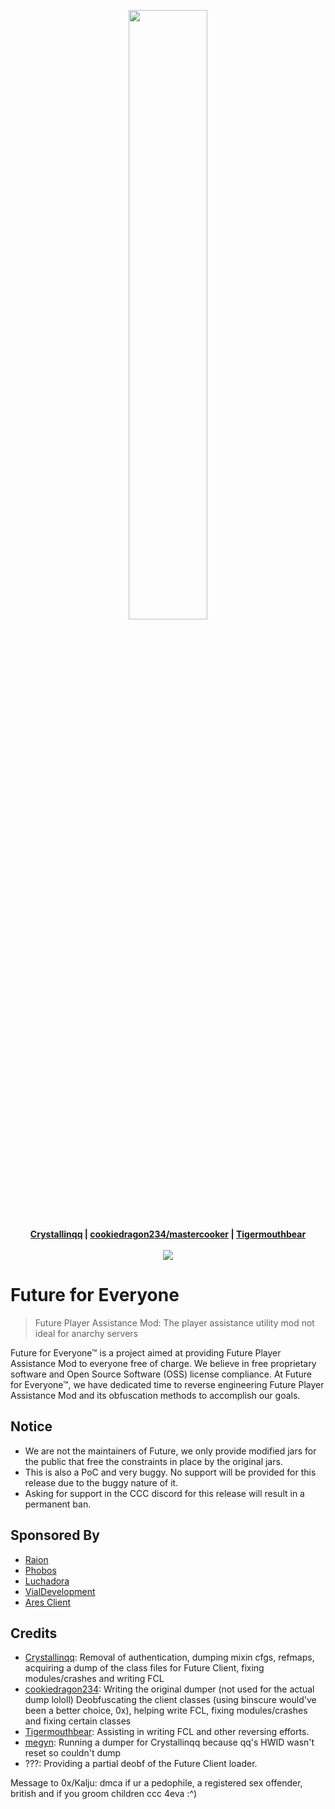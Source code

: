 <p align="center">
 <img src ="https://avatars3.githubusercontent.com/u/64219326" width="50%" height="50%"/>
 <br>
 <b>
  <a href="https://github.com/Crystallinqq">Crystallinqq</a> |
  <a href="https://github.com/cookiedragon234">cookiedragon234/mastercooker</a> |
  <a href="https://github.com/Tigermouthbear">Tigermouthbear</a>
 </b>
 <br><br>
 <a href="https://discord.gg/suCY7Dg"><img src="https://discordapp.com/api/guilds/699035590179553341/widget.png?style=banner3"/></a>
</p>

# Future for Everyone

> Future Player Assistance Mod: The player assistance utility mod not ideal for anarchy servers

Future for Everyone™ is a project aimed at providing Future Player Assistance Mod to everyone free of charge. We believe in free proprietary
software and Open Source Software (OSS) license compliance. At Future for Everyone™, we have dedicated time to reverse engineering Future
Player Assistance Mod and its obfuscation methods to accomplish our goals.

## Notice

- We are not the maintainers of Future, we only provide modified jars for the public that free the constraints in place by the original jars.
- This is also a PoC and very buggy. No support will be provided for this release due to the buggy nature of it.
- Asking for support in the CCC discord for this release will result in a permanent ban.

## Sponsored By

 - [Raion](https://raionclient.com/)
 - [Phobos](https://discord.gg/A5hS9DQ)
 - [Luchadora](https://github.com/cookiedragon234/Luchadora)
 - [VialDevelopment](https://github.com/vialdevelopment)
 - [Ares Client](https://aresclient.org/)

 ## Credits
 
 - [Crystallinqq](https://github.com/Crystallinqq): Removal of authentication, dumping mixin cfgs, refmaps, acquiring a dump of the class files for Future Client, fixing modules/crashes and writing FCL
 - [cookiedragon234](https://github.com/cookiedragon234): Writing the original dumper (not used for the actual dump lololl) Deobfuscating the client classes (using binscure would've been a better choice, 0x), helping write FCL, fixing modules/crashes and fixing certain classes
 - [Tigermouthbear](https://github.com/Tigermouthbear): Assisting in writing FCL and other reversing efforts.
 - [megyn](https://github.com/megyn-on-top): Running a dumper for Crystallinqq because qq's HWID wasn't reset so couldn't dump
 - ???: Providing a partial deobf of the Future Client loader.

Message to 0x/Kalju: dmca if ur a pedophile, a registered sex offender, british and if you groom children
ccc 4eva :^)

